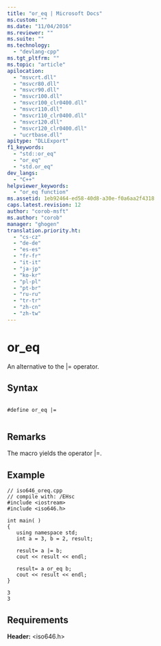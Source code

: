 ```yaml
---
title: "or_eq | Microsoft Docs"
ms.custom: ""
ms.date: "11/04/2016"
ms.reviewer: ""
ms.suite: ""
ms.technology: 
  - "devlang-cpp"
ms.tgt_pltfrm: ""
ms.topic: "article"
apilocation: 
  - "msvcrt.dll"
  - "msvcr80.dll"
  - "msvcr90.dll"
  - "msvcr100.dll"
  - "msvcr100_clr0400.dll"
  - "msvcr110.dll"
  - "msvcr110_clr0400.dll"
  - "msvcr120.dll"
  - "msvcr120_clr0400.dll"
  - "ucrtbase.dll"
apitype: "DLLExport"
f1_keywords: 
  - "std::or_eq"
  - "or_eq"
  - "std.or_eq"
dev_langs: 
  - "C++"
helpviewer_keywords: 
  - "or_eq function"
ms.assetid: 1eb92464-ed58-40d8-a30e-f0a6aa2f4318
caps.latest.revision: 12
author: "corob-msft"
ms.author: "corob"
manager: "ghogen"
translation.priority.ht: 
  - "cs-cz"
  - "de-de"
  - "es-es"
  - "fr-fr"
  - "it-it"
  - "ja-jp"
  - "ko-kr"
  - "pl-pl"
  - "pt-br"
  - "ru-ru"
  - "tr-tr"
  - "zh-cn"
  - "zh-tw"
---
```

# or_eq
An alternative to the &#124;= operator.  
  
## Syntax  
  
```  
  
#define or_eq |=  
  
```  
  
## Remarks  
 The macro yields the operator &#124;=.  
  
## Example  
  
```  
// iso646_oreq.cpp  
// compile with: /EHsc  
#include <iostream>  
#include <iso646.h>  
  
int main( )  
{  
   using namespace std;  
   int a = 3, b = 2, result;  
  
   result= a |= b;  
   cout << result << endl;  
  
   result= a or_eq b;  
   cout << result << endl;  
}  
```  
  
```Output  
3  
3  
```  
  
## Requirements  
 **Header:** \<iso646.h>